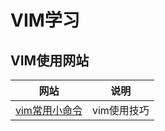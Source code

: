 # VIM学习

## VIM使用网站

|网站|说明|
|---|-----|
|[vim常用小命令](http://alfred-sun.github.io/blog/2015/03/04/vim-commands-frequently-used/)|vim使用技巧|
